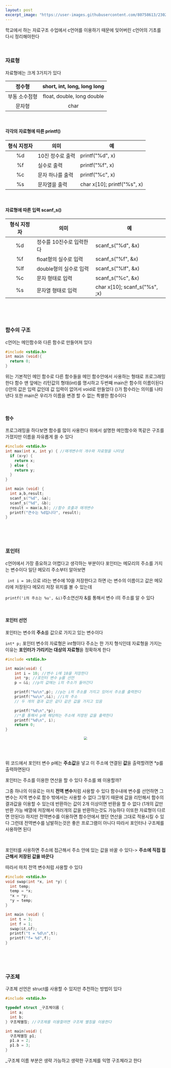 ```yaml
---
layout: post
excerpt_image: "https://user-images.githubusercontent.com/80758613/230293587-fb8786be-7541-46d1-a56d-9b73b2653ff8.png"
---
```

학교에서 하는 자료구조 수업에서 c언어를 이용하기 때문에 잊어버린 c언어의 기초를 다시 정리해야한다

&nbsp;

### 자료형

자료형에는 크게 3가지가 있다

|    정수형     | short,  int, long, long long |
| :-----------: | :--------------------------: |
| 부동 소수점형 |  float, double, long double  |
|    문자형     |             char             |

&nbsp;

#### 각각의 자료형에 따른 printf()

| 형식 지정자 | 의미             | 예                          |
| :---------: | ---------------- | --------------------------- |
|     %d      | 10진 정수로 출력 | printf("%d", x)             |
|     %f      | 실수로 출력      | printf("%f", x)             |
|     %c      | 문자 하나를 출력 | printf("%c", x)             |
|     %s      | 문자열을 출력    | char x[10]; printf("%s", x) |

&nbsp;

#### 자료형에 따른 입력 scanf_s()

| 형식 지정자 | 의미                     | 예                            |
| :---------: | ------------------------ | ----------------------------- |
|     %d      | 정수를 10진수로 입력한다 | scanf_s("%d", &x)             |
|     %f      | float형의 실수로 입력    | scanf_s("%f", &x)             |
|     %lf     | double형의 실수로 입력   | scanf_s("%lf", &x)            |
|     %c      | 문자 형태로 입력         | scanf_s("%c", &x)             |
|     %s      | 문자열 형태로 입력       | char x[10]; scanf_s("%s", ;x) |

&nbsp;

&nbsp;

### 함수의 구조

c언어는 메인함수와 다른 함수로 만들어져 있다

``` c
#include <stdio.h>
int main (void){
  return 0;
}
```

위는 기본적인 메인 함수로 다른 함수들을 메인 함수안에서 사용하는 형태로 프로그래밍한다 함수 맨 앞에는 리턴값의 형태(int)를 명시하고 두번째 main은 함수의 이름이된다 ()안의 값은 입력 값인데 값 입력이 없어서 void로 만들었다 ()가 함수라는 의미를 나타낸다 또한 main은 우리가 이름을 변경 할 수 없는 특별한 함수이다

&nbsp;

#### 함수

프로그래밍을 하다보면 함수를 많이 사용한다 위에서 설명한 메인함수와 똑같은 구조를 가졌지만 이름을 자유롭게 쓸 수 있다

``` c
#include <stdio.h>
int max(int x, int y) { //매개변수의 개수와 자료형을 나타냄
  if (x>y) {
    return x;
  } else {
    return y;
  }
}

int main (void) {
  int a,b,result;
  scanf_s("%d", &a);
  scanf_s("%d", &b);
  result = max(a,b); //함수 호출과 매개변수
  printf("큰수는 %d입니다", result); 
}
```

 &nbsp;

&nbsp;

### 포인터

c언어에서 가장 중요하고 어렵다고 생각하는 부분이다 포인터는 메모리의 주소를 가지는 변수이다 일단 메모리 주소부터 알아보면

` int i = 10;`으로 i라는 변수에 10을 저장한다고 하면 i는 변수의 이름이고 값은 메모리에 저장된다 메모리 저장 위치를 볼 수 있는데

`printf('i의 주소는 %u', &i)`주소연산자 &를 통해서 변수 i의 주소를 알 수 있다

&nbsp;

#### 포인터 선언

포인터는 변수의 **주소**를 값으로 가지고 있는 변수이다 

`int* p;` 포인터 변수의 자료형은 int형이다 주소는 한 가지 형식인데 자료형을 가지는 이유는 **포인터가 가리키는 대상의 자료형**을 정확하게 한다 

``` c
#include <stdio.h>

int main(void) {
    int i = 10; //변수 i에 10을 저장한다
    int *p; //포인터 변수 p를 선언 
    p = &i; //p의 값에는 i의 주소가 들어간다

    printf("%u\n",p); //p는 i의 주소를 가지고 있어서 주소를 출력한다
    printf("%u\n",&i); //i의 주소
    // 두 개의 결과 값은 같다 같은 값을 가지고 있음

    printf("%d\n",*p);
    //*를 통해서 p에 해당하는 주소에 저장된 값을 출력한다
    printf("%d\n", i);
    return 0;
}
```

<center>
<img src="https://user-images.githubusercontent.com/80758613/230293587-fb8786be-7541-46d1-a56d-9b73b2653ff8.png" style="zoom:60%;">
</center>&nbsp;

&nbsp;

위 코드에서 포인터 변수 p에는 **주소값**을 넣고 이 주소에 연결된 **값**을 출력할려면 *p를 출력하면된다

포인터는 주소를 이용한 연산을 할 수 있다 주소를 왜 이용할까?

그중 하나의 이유로는 마치 **전역 변수**처럼 사용할 수 있다 함수내에 변수를 선언하면 그 변수는 지역 변수로 함수 밖에서는 사용할 수 없다 그렇기 때문에 값을 리턴해서 함수의 결과값을 이용할 수 있는데 반환하는 값이 2개 이상이면 반환을 할 수 없다 (1개의 값만 반환 가능 배열에 저장해서 여러개의 값을 반환하는것도 가능하다 이또한 자료형이 다르면 안된다) 하지만 전역변수를 이용하면 함수안에서 했던 연산을 그대로 적용시킬 수 있다 그런데 전역변수를 남발하는것은 좋은 프로그램이 아니다 따라서 포인터나 구조체를 사용하면 된다

&nbsp;

포인터를 사용하면 주소에 접근해서 주소 안에 있는 값을 바꿀 수 있다-> **주소에 직접 접근해서 저장된 값을 바꾼다**

따라서 마치 전역 변수처럼 사용할 수 있다

``` c
#include <stdio.h>
void swap(int *x, int *y) {
  int temp;
  temp = *x;
  *x = *y;
  *y = temp;
}

int main (void) {
  int t = 3;
  int f = 1;
  swap(&t,&f);
  printf("t = %d\n",t);
  printf("f= %d",f);
}
```

&nbsp;

&nbsp;

### 구조체

구조체 선언은 struct를 사용할 수 있지만 추천하는 방법이 있다

``` c
#include <stdio.h>

typedef struct _구조체이름 {
  int a;
  int b;
} 구조체별칭; //구조체를 이용할려면 구조체 별칭을 이용한다

int main(void) {
  구조체별칭 p1;
  p1.a = 2;
  p1.b = 3;
}
```

_구조체 이름 부분은 생략 가능하고 생략한 구조체를 익명 구조체라고 한다
